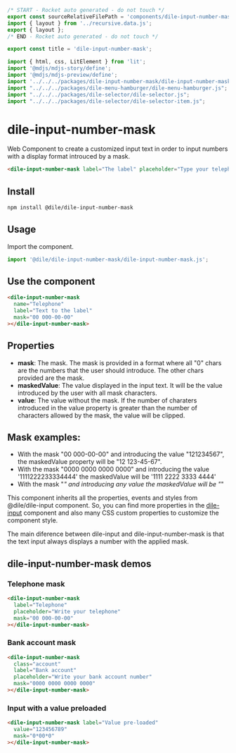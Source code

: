 ```js server
/* START - Rocket auto generated - do not touch */
export const sourceRelativeFilePath = 'components/dile-input-number-mask.rocket.md';
import { layout } from '../recursive.data.js';
export { layout };
/* END - Rocket auto generated - do not touch */

export const title = 'dile-input-number-mask';
```

```js script
import { html, css, LitElement } from 'lit'; 
import '@mdjs/mdjs-story/define';
import '@mdjs/mdjs-preview/define';
import '../../../packages/dile-input-number-mask/dile-input-number-mask.js'
import "../../../packages/dile-menu-hamburger/dile-menu-hamburger.js";
import "../../../packages/dile-selector/dile-selector.js";
import "../../../packages/dile-selector/dile-selector-item.js";
```

# dile-input-number-mask

Web Component to create a customized input text in order to input numbers with a display format introuced by a mask.

```html
<dile-input-number-mask label="The label" placeholder="Type your telephone number" mask="00 000-00-00"></dile-input-number-mask>
```

## Install

```bash
npm install @dile/dile-input-number-mask
```

## Usage

Import the component.

```javascript
import '@dile/dile-input-number-mask/dile-input-number-mask.js';
```

## Use the component

```html
<dile-input-number-mask
  name="Telephone"
  label="Text to the label"
  mask="00 000-00-00"
></dile-input-number-mask>
```

## Properties

- **mask**: The mask. The mask is provided in a format where all "0" chars are the numbers that the user should introduce. The other chars provided are the mask. 
- **maskedValue**: The value displayed in the input text. It will be the value introduced by the user with all mask characters.
- **value**: The value without the mask. If the number of charaters introduced in the value property is greater than the number of characters allowed by the mask, the value will be clipped.

## Mask examples:

- With the mask "00 000-00-00" and introducing the value "121234567", the maskedValue property will be "12 123-45-67".
- With the mask "0000 0000 0000 0000" and introducing the value '1111222233334444' the maskedValue will be '1111 2222 3333 4444'
- With the mask "*" and introducing any value the maskedValue will be "*"

This component inherits all the properties, events and styles from @dile/dile-input component. So, you can find more properties in the [dile-input](/components/dile-input) component and also many CSS custom properties to customize the component style.

The main diference between dile-input and dile-input-number-mask is that the text input always displays a number with the applied mask.

## dile-input-number-mask demos

### Telephone mask

```html preview-story
<dile-input-number-mask 
  label="Telephone" 
  placeholder="Write your telephone" 
  mask="00 000-00-00"
></dile-input-number-mask>
```

### Bank account mask

```html preview-story
<dile-input-number-mask 
  class="account" 
  label="Bank account" 
  placeholder="Write your bank account number" 
  mask="0000 0000 0000 0000"
></dile-input-number-mask>
```

### Input with a value preloaded

```html preview-story
<dile-input-number-mask label="Value pre-loaded" 
  value="123456789"
  mask="0*00*0"
></dile-input-number-mask>
```